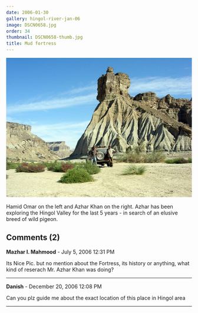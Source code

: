 ```yaml
---
date: 2006-01-30
gallery: hingol-river-jan-06
image: DSCN0658.jpg
order: 34
thumbnail: DSCN0658-thumb.jpg
title: Mud fortress
---
```


![Mud fortress](./DSCN0658.jpg)

Hamid Omar on the left and Azhar Khan on the right. Azhar has been exploring the Hingol Valley for the last 5 years - in search of an elusive breed of wild pigeon.

<div id="comments">

## Comments (2)

**Mazhar I. Mahmood** - July  5, 2006 12:31 PM

Its Nice Pic. but no mention about the Fortress, its history or anything, what kind of reserach Mr. Azhar Khan was doing?

---

**Danish** - December 20, 2006 12:08 PM

Can you plz guide me about the exact location of this place in Hingol area

---

</div>